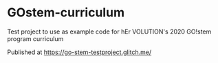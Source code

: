 # GOstem-curriculum

Test project to use as example code for hEr VOLUTION's 2020 GO!stem program curriculum

Published at https://go-stem-testproject.glitch.me/
